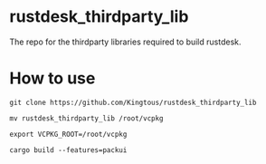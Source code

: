 # rustdesk_thirdparty_lib
The repo for the thirdparty libraries required to build rustdesk.

# How to use
`git clone https://github.com/Kingtous/rustdesk_thirdparty_lib`


`mv rustdesk_thirdparty_lib /root/vcpkg`


`export VCPKG_ROOT=/root/vcpkg`

`cargo build --features=packui`
